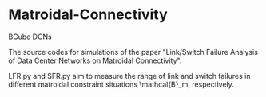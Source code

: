 # Matroidal-Connectivity
BCube DCNs

The source codes for simulations of the paper "Link/Switch Failure Analysis of Data Center Networks on Matroidal Connectivity".

LFR.py and SFR.py aim to measure the range of link and switch failures in different matroidal constraint situations \mathcal{B}_m, respectively.
